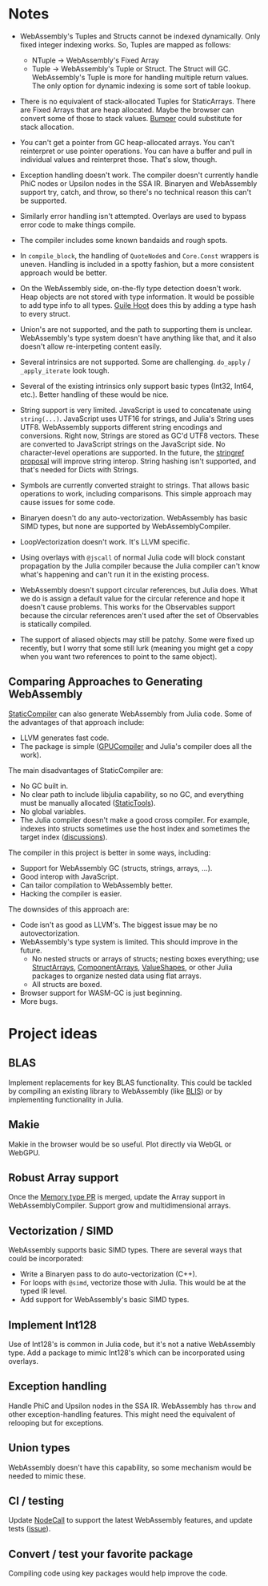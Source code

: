 # Notes

* WebAssembly's Tuples and Structs cannot be indexed dynamically. Only fixed integer indexing works. So, Tuples are mapped as follows:
  - NTuple -> WebAssembly's Fixed Array
  - Tuple -> WebAssembly's Tuple or Struct. The Struct will GC. WebAssembly's Tuple is more for handling multiple return values. The only option for dynamic indexing is some sort of table lookup.  

* There is no equivalent of stack-allocated Tuples for StaticArrays. There are Fixed Arrays that are heap allocated. Maybe the browser can convert some of those to stack values. [Bumper](https://github.com/MasonProtter/Bumper.jl) could substitute for stack allocation.

* You can't get a pointer from GC heap-allocated arrays. You can't reinterpret or use pointer operations. You can have a buffer and pull in individual values and reinterpret those. That's slow, though.

* Exception handling doesn't work. The compiler doesn't currently handle PhiC nodes or Upsilon nodes in the SSA IR. Binaryen and WebAssembly support try, catch, and throw, so there's no technical reason this can't be supported.

* Similarly error handling isn't attempted. Overlays are used to bypass error code to make things compile.

* The compiler includes some known bandaids and rough spots.

* In `compile_block`, the handling of `QuoteNode`s and `Core.Const` wrappers is uneven. Handling is included in a spotty fashion, but a more consistent approach would be better.

* On the WebAssembly side, on-the-fly type detection doesn't work. Heap objects are not stored with type information. It would be possible to add type info to all types. [Guile Hoot](https://gitlab.com/spritely/guile-hoot) does this by adding a type hash to every struct.

* Union's are not supported, and the path to supporting them is unclear. WebAssembly's type system doesn't have anything like that, and it also doesn't allow re-interpeting content easily.

* Several intrinsics are not supported. Some are challenging. `do_apply` / `_apply_iterate` look tough.

* Several of the existing intrinsics only support basic types (Int32, Int64, etc.). Better handling of these would be nice.

* String support is very limited. JavaScript is used to concatenate using `string(...)`. JavaScript uses UTF16 for strings, and Julia's String uses UTF8. WebAssembly supports different string encodings and conversions. Right now, Strings are stored as GC'd UTF8 vectors. These are converted to JavaScript strings on the JavaScript side. No character-level operations are supported. In the future, the [stringref proposal](https://github.com/WebAssembly/stringref) will improve string interop. String hashing isn't supported, and that's needed for Dicts with Strings.

* Symbols are currently converted straight to strings. That allows basic operations to work, including comparisons. This simple approach may cause issues for some code.

* Binaryen doesn't do any auto-vectorization. WebAssembly has basic SIMD types, but none are supported by WebAssemblyCompiler. 

* LoopVectorization doesn't work. It's LLVM specific.

* Using overlays with `@jscall` of normal Julia code will block constant propagation by the Julia compiler because the Julia compiler can't know what's happening and can't run it in the existing process.  

* WebAssembly doesn't support circular references, but Julia does. What we do is assign a default value for the circular reference and hope it doesn't cause problems. This works for the Observables support because the circular references aren't used after the set of Observables is statically compiled.

* The support of aliased objects may still be patchy. Some were fixed up recently, but I worry that some still lurk (meaning you might get a copy when you want two references to point to the same object).

## Comparing Approaches to Generating WebAssembly

[StaticCompiler](https://github.com/tshort/StaticCompiler.jl) can also generate WebAssembly from Julia code. Some of the advantages of that approach include:
* LLVM generates fast code.
* The package is simple ([GPUCompiler](https://github.com/JuliaGPU/GPUCompiler.jl) and Julia's compiler does all the work).

The main disadvantages of StaticCompiler are:
* No GC built in.
* No clear path to include libjulia capability, so no GC, and everything must be manually allocated ([StaticTools](https://github.com/brenhinkeller/StaticTools.jl)).
* No global variables.
* The Julia compiler doesn't make a good cross compiler. For example, indexes into structs sometimes use the host index and sometimes the target index ([discussions](https://github.com/JuliaGPU/GPUCompiler.jl/issues/486#)).

The compiler in this project is better in some ways, including:
* Support for WebAssembly GC (structs, strings, arrays, ...).
* Good interop with JavaScript.
* Can tailor compilation to WebAssembly better.
* Hacking the compiler is easier.

The downsides of this approach are:
* Code isn't as good as LLVM's. The biggest issue may be no autovectorization.
* WebAssembly's type system is limited. This should improve in the future.
  * No nested structs or arrays of structs; nesting boxes everything; use [StructArrays](https://github.com/JuliaArrays/StructArrays.jl), [ComponentArrays](https://github.com/jonniedie/ComponentArrays.jl), [ValueShapes](https://github.com/oschulz/ValueShapes.jl), or other Julia packages to organize nested data using flat arrays.
  * All structs are boxed.
* Browser support for WASM-GC is just beginning.
* More bugs.


# Project ideas

## BLAS

Implement replacements for key BLAS functionality. This could be tackled by compiling an existing library to WebAssembly (like [BLIS](https://github.com/flame/blis)) or by implementing functionality in Julia.

## Makie

Makie in the browser would be so useful. Plot directly via WebGL or WebGPU.

## Robust Array support

Once the [Memory type PR](https://github.com/JuliaLang/julia/pull/51319) is merged, update the Array support in WebAssemblyCompiler. Support grow and multidimensional arrays.

## Vectorization / SIMD

WebAssembly supports basic SIMD types. There are several ways that could be incorporated:

* Write a Binaryen pass to do auto-vectorization (C++).
* For loops with `@simd`, vectorize those with Julia. This would be at the typed IR level.
* Add support for WebAssembly's basic SIMD types.

## Implement Int128

Use of Int128's is common in Julia code, but it's not a native WebAssembly type. Add a package to mimic Int128's which can be incorporated using overlays.

## Exception handling

Handle PhiC and Upsilon nodes in the SSA IR. WebAssembly has `throw` and other exception-handling features. This might need the equivalent of relooping but for exceptions.

## Union types

WebAssembly doesn't have this capability, so some mechanism would be needed to mimic these.

## CI / testing

Update [NodeCall](https://github.com/sunoru/NodeCall.jl) to support the latest WebAssembly features, and update tests ([issue](https://github.com/sunoru/NodeCall.jl/issues/14)).

## Convert / test your favorite package

Compiling code using key packages would help improve the code.
